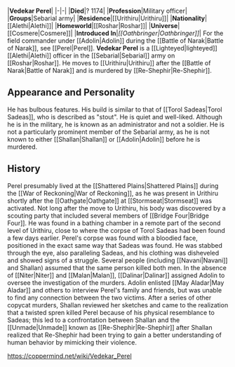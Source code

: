 |**Vedekar Perel**|
|-|-|
|**Died**|? 1174|
|**Profession**|Military officer|
|**Groups**|Sebarial army|
|**Residence**|[[Urithiru\|Urithiru]]|
|**Nationality**|[[Alethi\|Alethi]]|
|**Homeworld**|[[Roshar\|Roshar]]|
|**Universe**|[[Cosmere\|Cosmere]]|
|**Introduced In**|*[[Oathbringer\|Oathbringer]]*|
For the field commander under [[Adolin\|Adolin]] during the [[Battle of Narak\|Battle of Narak]], see [[Perel\|Perel]].
**Vedekar Perel** is a [[Lighteyed\|lighteyed]] [[Alethi\|Alethi]] officer in the [[Sebarial\|Sebarial]] army on [[Roshar\|Roshar]]. He moves to [[Urithiru\|Urithiru]] after the [[Battle of Narak\|Battle of Narak]] and is murdered by [[Re-Shephir\|Re-Shephir]].

## Appearance and Personality
He has bulbous features. His build is similar to that of [[Torol Sadeas\|Torol Sadeas]], who is described as "stout".
He is quiet and well-liked. Although he is in the military, he is known as an administrator and not a soldier. He is not a particularly prominent member of the Sebarial army, as he is not known to either [[Shallan\|Shallan]] or [[Adolin\|Adolin]] before he is murdered.

## History
Perel presumably lived at the [[Shattered Plains\|Shattered Plains]] during the [[War of Reckoning\|War of Reckoning]], as he was present in Urithiru shortly after the [[Oathgate\|Oathgate]] at [[Stormseat\|Stormseat]] was activated.
Not long after the move to Urithiru, his body was discovered by a scouting party that included several members of [[Bridge Four\|Bridge Four]]. He was found in a bathing chamber in a remote part of the second level of Urithiru, close to where the corpse of Torol Sadeas had been found a few days earlier. Perel's corpse was found with a bloodied face, positioned in the exact same way that Sadeas was found. He was stabbed through the eye, also paralleling Sadeas, and his clothing was disheveled and showed signs of a struggle. Several people (including [[Navani\|Navani]] and Shallan) assumed that the same person killed both men.
In the absence of [[Niter\|Niter]] and [[Malan\|Malan]], [[Dalinar\|Dalinar]] assigned Adolin to oversee the investigation of the murders. Adolin enlisted [[May Aladar\|May Aladar]] and others to interview Perel's family and friends, but was unable to find any connection between the two victims. After a series of other copycat murders, Shallan reviewed her sketches and came to the realization that a twisted spren killed Perel because of his physical resemblance to Sadeas; this led to a confrontation between Shallan and the [[Unmade\|Unmade]] known as [[Re-Shephir\|Re-Shephir]] after Shallan realized that Re-Shephir had been trying to gain a better understanding of human behavior by mimicking their violence.



https://coppermind.net/wiki/Vedekar_Perel